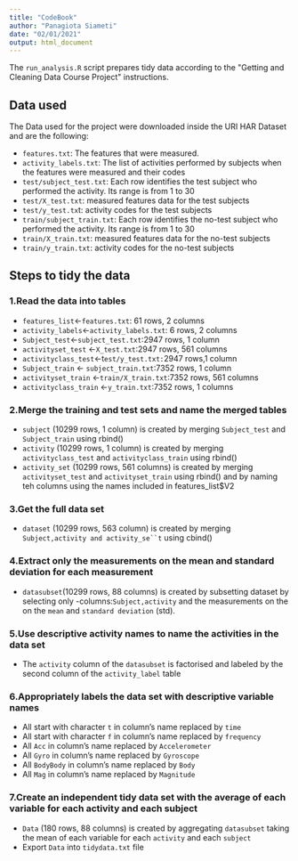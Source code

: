 ```yaml
---
title: "CodeBook"
author: "Panagiota Siameti"
date: "02/01/2021"
output: html_document
---
```

The `run_analysis.R` script prepares tidy data according to the "Getting and Cleaning Data Course Project" instructions.

## Data used

The Data used for the project were downloaded inside the URI HAR Dataset and are the following:   

- `features.txt`: The features that were measured. 
- `activity_labels.txt`: The list of activities performed by subjects when the features were measured and their codes 
- `test/subject_test.txt`: Each row identifies the  test subject who performed the activity. Its range is from 1 to 30 
- `test/X_test.txt`: measured features data for the test subjects 
- `test/y_test.tx`t: activity codes for the test subjects
- `train/subject_train.txt`: Each row identifies the  no-test subject who performed the activity. Its range is from 1 to 30
- `train/X_train.txt`: measured features data for the no-test subjects
- `train/y_train.txt`: activity codes for the no-test subjects

## Steps to tidy the data

### 1.Read the data into tables

- `features_list`<-`features.txt`: 61 rows, 2 columns
- `activity_labels`<-`activity_labels.txt`: 6 rows, 2 columns
- `Subject_test`<-`subject_test.txt`:2947 rows, 1 column 
- `activityset_test` <-`X_test.txt`:2947 rows, 561 columns
- `activityclass_test`<-t`est/y_test.txt:`2947 rows,1 column
- `Subject_train` <- `subject_train.txt`:7352 rows, 1 column
- `activityset_train` <-`train/X_train.txt`:7352 rows, 561 columns
- `activityclass_train` <-`y_train.txt`:7352 rows, 1 columns

### 2.Merge the training and test sets and name the merged tables

- `subject` (10299 rows, 1 column) is created by merging `Subject_test` and `Subject_train` using rbind()
- `activity` (10299 rows, 1 column) is created by merging `activityclass_test` and `activityclass_train` using rbind()
- `activity_set` (10299 rows, 561 columns) is created by merging `activityset_test` and `activityset_train` using rbind() and by naming teh columns using the names included in features_list$V2

### 3.Get the full data set

- `dataset`  (10299 rows, 563 column) is created by merging `Subject,activity and activity_se``t` using cbind()

### 4.Extract only the measurements on the mean and standard deviation for each measurement

- `datasubset`(10299 rows, 88 columns) is created by subsetting dataset by selecting only -columns:`Subject,activity` and the measurements on the on the `mean` and `standard deviation` (std).

### 5.Use descriptive activity names to name the activities in the data set

- The `activity` column of the `datasubset` is factorised and labeled by the second column of the `activity_label` table

### 6.Appropriately labels the data set with descriptive variable names

- All start with character `t` in column’s name replaced by `time`
- All start with character `f` in column’s name replaced by `frequency`
- All `Acc` in column’s name replaced by `Accelerometer`
- All `Gyro` in column’s name replaced by `Gyroscope`
- All `BodyBody` in column’s name replaced by `Body`
- All `Mag` in column’s name replaced by `Magnitude`

### 7.Create an independent tidy data set with the average of each variable for each activity and each subject

- `Data` (180 rows, 88 columns) is created by aggregating `datasubset` taking the mean of each variable for each `activity` and each `subject`
- Export `Data` into `tidydata.txt` file






